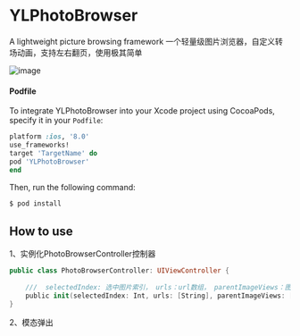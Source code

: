 # YLPhotoBrowser
A lightweight picture browsing framework
一个轻量级图片浏览器，自定义转场动画，支持左右翻页，使用极其简单

![image](https://github.com/Hearsayer/YLPhotoBrowser/blob/master/YLPhotoBrowser.gif)

#### Podfile

To integrate YLPhotoBrowser into your Xcode project using CocoaPods, specify it in your `Podfile`:

```ruby
platform :ios, '8.0'
use_frameworks!
target 'TargetName' do
pod 'YLPhotoBrowser'
end
```


Then, run the following command:

```bash
$ pod install
```
## How to use

1、实例化PhotoBrowserController控制器
```swift
public class PhotoBrowserController: UIViewController {
    
    ///  selectedIndex: 选中图片索引， urls：url数组， parentImageViews：图片数组
    public init(selectedIndex: Int, urls: [String], parentImageViews: [UIImageView])
}
```
2、模态弹出
